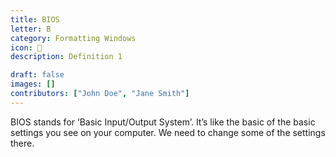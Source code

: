 ```yaml
---
title: BIOS
letter: B
category: Formatting Windows
icon: 🍄
description: Definition 1

draft: false
images: []
contributors: ["John Doe", "Jane Smith"]
---
```


BIOS stands for ‘Basic Input/Output System’. It’s like the basic of the basic settings you see on your computer. We need to change some of the settings there.
